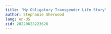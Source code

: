 ```yaml
---
title: 'My Obligatory Transgender Life Story'
author: Stephanie Sherwood
lang: en-US
zid: 20220628223626
---
```


